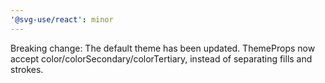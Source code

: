 ```yaml
---
'@svg-use/react': minor
---
```


Breaking change: The default theme has been updated. ThemeProps now accept
color/colorSecondary/colorTertiary, instead of separating fills and strokes.
